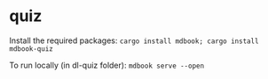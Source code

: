 # quiz

Install the required packages:
`cargo install mdbook; cargo install mdbook-quiz`

To run locally (in dl-quiz folder):
`mdbook serve --open`
